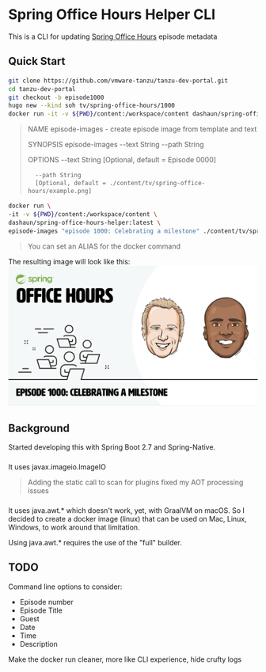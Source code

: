 # Spring Office Hours Helper CLI

This is a CLI for updating [Spring Office Hours](https://bit.ly/spring-office-hours) episode metadata

## Quick Start

```bash
git clone https://github.com/vmware-tanzu/tanzu-dev-portal.git
cd tanzu-dev-portal
git checkout -b episode1000
hugo new --kind soh tv/spring-office-hours/1000
docker run -it -v ${PWD}/content:/workspace/content dashaun/spring-office-hours-helper:latest help episode-images
```
>NAME
>episode-images - create episode image from template and text
>
>SYNOPSIS
>episode-images --text String --path String
>
>OPTIONS
>--text String
>[Optional, default = Episode 0000]
>
>       --path String
>       [Optional, default = ./content/tv/spring-office-hours/example.png]

```bash
docker run \
-it -v ${PWD}/content:/workspace/content \
dashaun/spring-office-hours-helper:latest \
episode-images "episode 1000: Celebrating a milestone" ./content/tv/spring-office-hours/1000/images/1000.png
```
> You can set an ALIAS for the docker command

The resulting image will look like this:
![Example](docs/1000.png)


## Background

Started developing this with Spring Boot 2.7 and Spring-Native.

###
It uses javax.imageio.ImageIO
> Adding the static call to scan for plugins fixed my AOT processing issues

###
It uses java.awt.* which doesn't work, yet, with GraalVM on macOS. So I decided to create a docker image (linux) that can be used on Mac, Linux, Windows, to work around that limitation.

Using java.awt.* requires the use of the "full" builder.

## TODO
Command line options to consider:
- Episode number
- Episode Title
- Guest
- Date
- Time
- Description

Make the docker run cleaner, more like CLI experience, hide crufty logs